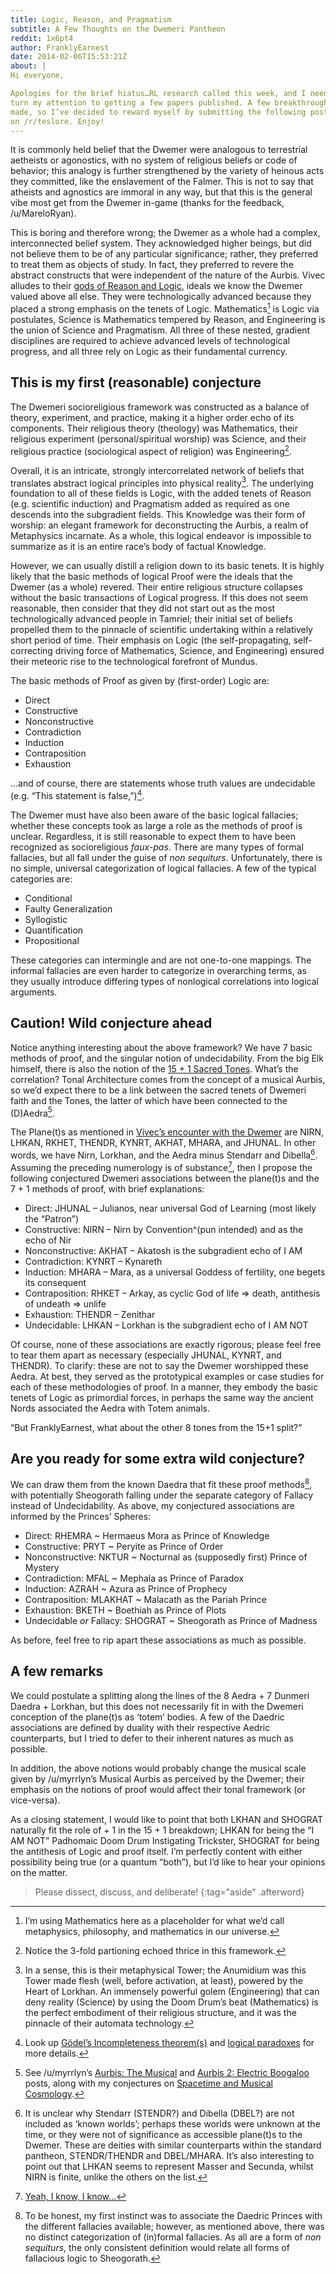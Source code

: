 ```yaml
---
title: Logic, Reason, and Pragmatism
subtitle: A Few Thoughts on the Dwemeri Pantheon
reddit: 1x6pt4
author: FranklyEarnest
date: 2014-02-06T15:53:21Z
about: |
Hi everyone,

Apologies for the brief hiatus…RL research called this week, and I needed to
turn my attention to getting a few papers published. A few breakthroughs were
made, so I’ve decided to reward myself by submitting the following post here
on /r/teslore. Enjoy!
---
```


It is commonly held belief that the Dwemer were analogous to terrestrial
aetheists or agonostics, with no system of religious beliefs or code of
behavior; this analogy is further strengthened by the variety of heinous acts
they committed, like the enslavement of the Falmer. This is not to say that
atheists and agnostics are immoral in any way, but that this is the general vibe
most get from the Dwemer in-game (thanks for the feedback, /u/MareloRyan).

This is boring and therefore wrong; the Dwemer as a whole had a complex,
interconnected belief system. They acknowledged higher beings, but did not
believe them to be of any particular significance; rather, they preferred to
treat them as objects of study. In fact, they preferred to revere the abstract
constructs that were independent of the nature of the Aurbis. Vivec alludes to
their [gods of Reason and Logic][0], ideals we know the Dwemer valued above all
else. They were technologically advanced because they placed a strong emphasis
on the tenets of Logic. Mathematics[^1] is Logic via postulates, Science is
Mathematics tempered by Reason, and Engineering is the union of Science and
Pragmatism. All three of these nested, gradient disciplines are required to
achieve advanced levels of technological progress, and all three rely on Logic
as their fundamental currency.

## This is my first (reasonable) conjecture

The Dwemeri socioreligious framework was constructed as a balance of theory,
experiment, and practice, making it a higher order echo of its components. Their
religious theory (theology) was Mathematics, their religious experiment
(personal/spiritual worship) was Science, and their religious practice
(sociological aspect of religion) was Engineering[^2].

Overall, it is an intricate, strongly intercorrelated network of beliefs that
translates abstract logical principles into physical reality[^3]. The underlying
foundation to all of these fields is Logic, with the added tenets of Reason
(e.g. scientific induction) and Pragmatism added as required as one descends
into the subgradient fields. This Knowledge was their form of worship: an
elegant framework for deconstructing the Aurbis, a realm of Metaphysics
incarnate. As a whole, this logical endeavor is impossible to summarize as it is
an entire race’s body of factual Knowledge.

However, we can usually distill a religion down to its basic tenets. It is
highly likely that the basic methods of logical Proof were the ideals that the
Dwemer (as a whole) revered. Their entire religious structure collapses without
the basic transactions of Logical progress. If this does not seem reasonable,
then consider that they did not start out as the most technologically advanced
people in Tamriel; their initial set of beliefs propelled them to the pinnacle
of scientific undertaking within a relatively short period of time. Their
emphasis on Logic (the self-propagating, self-correcting driving force of
Mathematics, Science, and Engineering) ensured their meteoric rise to the
technological forefront of Mundus.

The basic methods of Proof as given by (first-order) Logic are:

- Direct
- Constructive
- Nonconstructive
- Contradiction
- Induction
- Contraposition
- Exhaustion

…and of course, there are statements whose truth values are undecidable (e.g.
“This statement is false,”)[^4].

The Dwemer must have also been aware of the basic logical fallacies; whether
these concepts took as large a role as the methods of proof is unclear.
Regardless, it is still reasonable to expect them to have been recognized as
socioreligious *faux-pas*. There are many types of formal fallacies, but all
fall under the guise of *non sequiturs*. Unfortunately, there is no simple,
universal categorization of logical fallacies. A few of the typical categories
are:

- Conditional
- Faulty Generalization
- Syllogistic
- Quantification
- Propositional

These categories can intermingle and are not one-to-one mappings. The informal
fallacies are even harder to categorize in overarching terms, as they usually
introduce differing types of nonlogical correlations into logical arguments.

## Caution! Wild conjecture ahead

Notice anything interesting about the above framework? We have 7 basic methods
of proof, and the singular notion of undecidability. From the big Elk himself,
there is also the notion of the [15 + 1 Sacred Tones][1]. What’s the
correlation? Tonal Architecture comes from the concept of a musical Aurbis, so
we’d expect there to be a link between the sacred tenets of Dwemeri faith and
the Tones, the latter of which have been connected to the (D)Aedra[^5].

The Plane(t)s as mentioned in [Vivec’s encounter with the Dwemer][2] are NIRN,
LHKAN, RKHET, THENDR, KYNRT, AKHAT, MHARA, and JHUNAL. In other words, we have
Nirn, Lorkhan, and the Aedra minus Stendarr and Dibella[^6]. Assuming the
preceding numerology is of substance[^7], then I propose the following
conjectured Dwemeri associations between the plane(t)s and the 7 + 1 methods of
proof, with brief explanations:

- Direct: JHUNAL – Julianos, near universal God of Learning (most likely the
  “Patron”)
- Constructive: NIRN – Nirn by Convention^(pun intended) and as the echo of Nir
- Nonconstructive: AKHAT – Akatosh is the subgradient echo of I AM
- Contradiction: KYNRT – Kynareth
- Induction: MHARA – Mara, as a universal Goddess of fertility, one begets its
  consequent
- Contraposition: RHKET – Arkay, as cyclic God of life => death, antithesis of
  undeath => unlife
- Exhaustion: THENDR – Zenithar
- Undecidable: LHKAN – Lorkhan is the subgradient echo of I AM NOT

Of course, none of these associations are exactly rigorous; please feel free to
tear them apart as necessary (especially JHUNAL, KYNRT, and THENDR). To clarify:
these are not to say the Dwemer worshipped these Aedra. At best, they served as
the prototypical examples or case studies for each of these methodologies of
proof. In a manner, they embody the basic tenets of Logic as primordial forces,
in perhaps the same way the ancient Nords associated the Aedra with Totem
animals.

“But FranklyEarnest, what about the other 8 tones from the 15+1 split?”

## Are you ready for some extra wild conjecture?

We can draw them from the known Daedra that fit these proof methods[^8], with
potentially Sheogorath falling under the separate category of Fallacy instead of
Undecidability. As above, my conjectured associations are informed by the
Princes’ Spheres:

- Direct: RHEMRA ~ Hermaeus Mora as Prince of Knowledge
- Constructive: PRYT ~ Peryite as Prince of Order
- Nonconstructive: NKTUR ~ Nocturnal as (supposedly first) Prince of Mystery
- Contradiction: MFAL ~ Mephala as Prince of Paradox
- Induction: AZRAH ~ Azura as Prince of Prophecy
- Contraposition: MLAKHAT ~ Malacath as the Pariah Prince
- Exhaustion: BKETH ~ Boethiah as Prince of Plots
- Undecidable *or* Fallacy: SHOGRAT ~ Sheogorath as Prince of Madness

As before, feel free to rip apart these associations as much as possible.

## A few remarks

We could postulate a splitting along the lines of the 8 Aedra + 7 Dunmeri
Daedra + Lorkhan, but this does not necessarily fit in with the Dwemeri
conception of the plane(t)s as ‘totem’ bodies. A few of the Daedric associations
are defined by duality with their respective Aedric counterparts, but I tried to
defer to their inherent natures as much as possible.

In addition, the above notions would probably change the musical scale given by
/u/myrrlyn’s Musical Aurbis as perceived by the Dwemer; their emphasis on the
notions of proof would affect their tonal framework (or vice-versa).

As a closing statement, I would like to point that both LKHAN and SHOGRAT
naturally fit the role of + 1 in the 15 + 1 breakdown; LHKAN for being the “I AM
NOT” Padhomaic Doom Drum Instigating Trickster, SHOGRAT for being the antithesis
of Logic and proof itself. I’m perfectly content with either possibility being
true (or a quantum “both”), but I’d like to hear your opinions on the matter.

> Please dissect, discuss, and deliberate!
{:tag="aside" .afterword}

[0]: https://www.uesp.net/wiki/Lore:The_Battle_of_Red_Mountain
[1]: https://www.reddit.com/r/teslore/comments/1vfzp5/c0da_preview/ces89jm
[2]: https://www.uesp.net/wiki/Morrowind:The_36_Lessons_of_Vivec#Sermon_Three
[3]: https://en.wikipedia.org/wiki/Gödel%27s_incompleteness_theorems
[4]: https://en.wikipedia.org/wiki/List_of_paradoxes#Logic
[5]: ./1oybze
[6]: ./1p1fip
[7]: ./1wqdwm
[8]: https://www.youtube.com/watch?v=CZ1m39K4Tgw#t=0m14s

[^1]: I’m using Mathematics here as a placeholder for what we’d call metaphysics, philosophy, and mathematics in our universe.

[^2]: Notice the 3-fold partioning echoed thrice in this framework.

[^3]: In a sense, this is their metaphysical Tower; the Anumidium was this Tower made flesh (well, before activation, at least), powered by the Heart of Lorkhan. An immensely powerful golem (Engineering) that can deny reality (Science) by using the Doom Drum’s beat (Mathematics) is the perfect embodiment of their religious structure, and it was the pinnacle of their automata technology.

[^4]: Look up [Gödel’s Incompleteness theorem(s)][3] and [logical paradoxes][4] for more details.

[^5]: See /u/myrrlyn’s [Aurbis: The Musical][5] and [Aurbis 2: Electric
Boogaloo][6] posts, along with my conjectures on [Spacetime and Musical
Cosmology][7].

[^6]: It is unclear why Stendarr (STENDR?) and Dibella (DBEL?) are not included
as ‘known worlds’; perhaps these worlds were unknown at the time, or they were
not of significance as accessible plane(t)s to the Dwemer. These are deities
with similar counterparts within the standard pantheon, STENDR/THENDR and
DBEL/MHARA. It’s also interesting to point out that LHKAN seems to represent
Masser and Secunda, whilst NIRN is finite, unlike the others on the list.

[^7]: [Yeah, I know, I know…][8]

[^8]: To be honest, my first instinct was to associate the Daedric Princes with
the different fallacies available; however, as mentioned above, there was no
distinct categorization of (in)formal fallacies. As all are a form of *non*
*sequiturs*, the only consistent definition would relate all forms of fallacious
logic to Sheogorath.
